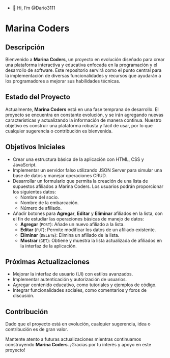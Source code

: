 - 👋 Hi, I’m @Dario3111

# Marina Coders

## Descripción

Bienvenido a **Marina Coders**, un proyecto en evolución diseñado para crear una plataforma interactiva y educativa enfocada en la programación y el desarrollo de software. Este repositorio servirá como el punto central para la implementación de diversas funcionalidades y recursos que ayudarán a los programadores a mejorar sus habilidades técnicas.

## Estado del Proyecto

Actualmente, **Marina Coders** está en una fase temprana de desarrollo. El proyecto se encuentra en constante evolución, y se irán agregando nuevas características y actualizando la información de manera continua. Nuestro objetivo es construir una plataforma robusta y fácil de usar, por lo que cualquier sugerencia o contribución es bienvenida.

## Objetivos Iniciales

- Crear una estructura básica de la aplicación con HTML, CSS y JavaScript.
- Implementar un servidor falso utilizando JSON Server para simular una base de datos y manejar operaciones CRUD.
- Desarrollar un formulario que permita la creación de una lista de supuestos afiliados a Marina Coders. Los usuarios podrán proporcionar los siguientes datos:
  - Nombre del socio.
  - Nombre de la embarcación.
  - Número de afiliado.
- Añadir botones para **Agregar**, **Editar** y **Eliminar** afiliados en la lista, con el fin de estudiar las operaciones básicas de manejo de datos:
  - **Agregar** (`POST`): Añade un nuevo afiliado a la lista.
  - **Editar** (`PUT`): Permite modificar los datos de un afiliado existente.
  - **Eliminar** (`DELETE`): Elimina un afiliado de la lista.
  - **Mostrar** (`GET`): Obtiene y muestra la lista actualizada de afiliados en la interfaz de la aplicación.

## Próximas Actualizaciones

- Mejorar la interfaz de usuario (UI) con estilos avanzados.
- Implementar autenticación y autorización de usuarios.
- Agregar contenido educativo, como tutoriales y ejemplos de código.
- Integrar funcionalidades sociales, como comentarios y foros de discusión.

## Contribución

Dado que el proyecto está en evolución, cualquier sugerencia, idea o contribución es de gran valor.


Mantente atento a futuras actualizaciones mientras continuamos construyendo **Marina Coders**. ¡Gracias por tu interés y apoyo en este proyecto!
